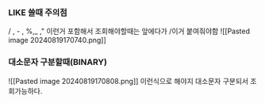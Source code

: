 ### LIKE 쓸때 주의점
/ , - , %,_ ," 이런거 포함해서 조회해야할때는
앞에다가 /이거 붙여줘야함
![[Pasted image 20240819170740.png]]
### 대소문자 구분할때(BINARY)
![[Pasted image 20240819170808.png]]
이런식으로 해야지 대소문자 구분되서 조회가능하다.
